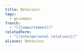 ```yaml
---
title: Behaviour
tags:
  - gccommon
french:
  - "[[Comportement]]"
relatedTerm:
  - "[[Interpersonal relations]]"
aliases: Behaviour
---
```

